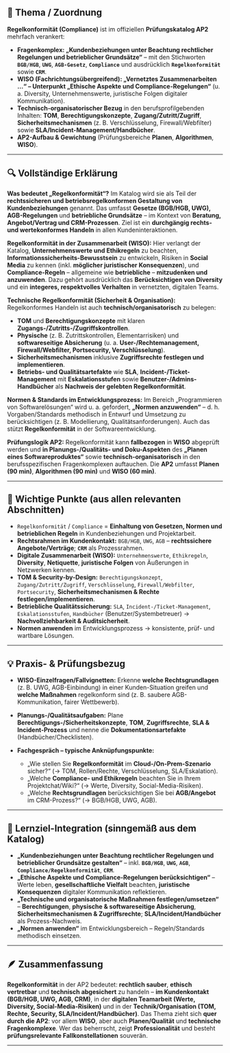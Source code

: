 ## 📘 Thema / Zuordnung

**Regelkonformität (Compliance)** ist im offiziellen **Prüfungskatalog AP2** mehrfach verankert:

* **Fragenkomplex: „Kundenbeziehungen unter Beachtung rechtlicher Regelungen und betrieblicher Grundsätze“** – mit den Stichworten **`BGB/HGB`**, **`UWG`**, **`AGB-Gesetz`**, **`Compliance`** und ausdrücklich **`Regelkonformität`** sowie **`CRM`**. 
* **WISO (Fachrichtungsübergreifend): „Vernetztes Zusammenarbeiten …“ – Unterpunkt „Ethische Aspekte und Compliance-Regelungen“** (u. a. Diversity, Unternehmenswerte, juristische Folgen digitaler Kommunikation). 
* **Technisch-organisatorischer Bezug** in den berufsprofilgebenden Inhalten: **TOM**, **Berechtigungskonzepte**, **Zugang/Zutritt/Zugriff**, **Sicherheitsmechanismen** (z. B. Verschlüsselung, Firewall/Webfilter) sowie **SLA/Incident-Management/Handbücher**. 
* **AP2-Aufbau & Gewichtung** (Prüfungsbereiche **Planen**, **Algorithmen**, **WISO**).

---

## 🔍 Vollständige Erklärung

**Was bedeutet „Regelkonformität“?**
Im Katalog wird sie als Teil der **rechtssicheren und betriebsregelkonformen Gestaltung von Kundenbeziehungen** genannt. Das umfasst **Gesetze (BGB/HGB, UWG), AGB-Regelungen** und **betriebliche Grundsätze** – im Kontext von **Beratung, Angebot/Vertrag und CRM-Prozessen**. Ziel ist ein **durchgängig rechts- und wertekonformes Handeln** in allen Kundeninteraktionen. 

**Regelkonformität in der Zusammenarbeit (WISO):**
Hier verlangt der Katalog, **Unternehmenswerte und Ethikregeln** zu beachten, **Informationssicherheits-Bewusstsein** zu entwickeln, Risiken in **Social Media** zu kennen (inkl. **möglicher juristischer Konsequenzen**), und **Compliance-Regeln** – allgemeine wie **betriebliche** – **mitzudenken und anzuwenden**. Dazu gehört ausdrücklich das **Berücksichtigen von Diversity** und ein **integeres, respektvolles Verhalten** in vernetzten, digitalen Teams. 

**Technische Regelkonformität (Sicherheit & Organisation):**
Regelkonformes Handeln ist auch **technisch/organisatorisch** zu belegen:

* **TOM** und **Berechtigungskonzepte** mit klaren **Zugangs-/Zutritts-/Zugriffskontrollen**.
* **Physische** (z. B. Zutrittskontrollen, Elementarrisiken) und **softwareseitige Absicherung** (u. a. **User-/Rechtemanagement, Firewall/Webfilter, Portsecurity, Verschlüsselung**).
* **Sicherheitsmechanismen** inklusive **Zugriffsrechte festlegen und implementieren**.
* **Betriebs- und Qualitätsartefakte** wie **SLA**, **Incident-/Ticket-Management** mit **Eskalationsstufen** sowie **Benutzer-/Admins-Handbücher** als **Nachweis der gelebten Regelkonformität**. 

**Normen & Standards im Entwicklungsprozess:**
Im Bereich „Programmieren von Softwarelösungen“ wird u. a. gefordert, **„Normen anzuwenden“** – d. h. Vorgaben/Standards methodisch in Entwurf und Umsetzung zu berücksichtigen (z. B. Modellierung, Qualitätsanforderungen). Auch das stützt **Regelkonformität** in der Softwareentwicklung. 

**Prüfungslogik AP2:**
Regelkonformität kann **fallbezogen** in **WISO** abgeprüft werden und **in Planungs-/Qualitäts- und Doku-Aspekten** des **„Planen eines Softwareproduktes“** sowie **technisch-organisatorisch** in den berufsspezifischen Fragenkomplexen auftauchen. Die **AP2** umfasst **Planen (90 min)**, **Algorithmen (90 min)** und **WISO (60 min)**.

---

## 🧩 Wichtige Punkte (aus allen relevanten Abschnitten)

* `Regelkonformität` / `Compliance` = **Einhaltung von Gesetzen, Normen und betrieblichen Regeln** in Kundenbeziehungen und Projektarbeit. 
* **Rechtsrahmen im Kundenkontakt:** `BGB/HGB`, `UWG`, `AGB` – **rechtssichere Angebote/Verträge**; **`CRM`** als Prozessrahmen. 
* **Digitale Zusammenarbeit (WISO):** `Unternehmenswerte`, `Ethikregeln`, **Diversity**, **Netiquette**, **juristische Folgen** von Äußerungen in Netzwerken kennen. 
* **TOM & Security-by-Design:** `Berechtigungskonzept`, `Zugang/Zutritt/Zugriff`, `Verschlüsselung`, `Firewall/Webfilter`, `Portsecurity`, **Sicherheitsmechanismen & Rechte festlegen/implementieren**. 
* **Betriebliche Qualitätssicherung:** `SLA`, `Incident-/Ticket-Management`, `Eskalationsstufen`, `Handbücher` (Benutzer/Systembetreuer) → **Nachvollziehbarkeit & Auditsicherheit**. 
* **Normen anwenden** im Entwicklungsprozess → konsistente, prüf- und wartbare Lösungen. 

---

## 💡 Praxis- & Prüfungsbezug

* **WISO-Einzelfragen/Fallvignetten:** Erkenne **welche Rechtsgrundlagen** (z. B. UWG, AGB-Einbindung) in einer Kunden-Situation greifen und **welche Maßnahmen** regelkonform sind (z. B. saubere AGB-Kommunikation, fairer Wettbewerb). 
* **Planungs-/Qualitätsaufgaben:** Plane **Berechtigungs-/Sicherheitskonzepte**, **TOM**, **Zugriffsrechte**, **SLA & Incident-Prozess** und nenne die **Dokumentationsartefakte** (Handbücher/Checklisten). 
* **Fachgespräch – typische Anknüpfungspunkte:**

  * „Wie stellen Sie **Regelkonformität** im **Cloud-/On-Prem-Szenario** sicher?“ (→ TOM, Rollen/Rechte, Verschlüsselung, SLA/Eskalation). 
  * „Welche **Compliance- und Ethikregeln** beachten Sie in Ihrem Projektchat/Wiki?“ (→ Werte, Diversity, Social-Media-Risiken). 
  * „Welche **Rechtsgrundlagen** berücksichtigen Sie bei **AGB/Angebot** im CRM-Prozess?“ (→ BGB/HGB, UWG, AGB). 

---

## 🧠 Lernziel-Integration (sinngemäß aus dem Katalog)

* **„Kundenbeziehungen unter Beachtung rechtlicher Regelungen und betrieblicher Grundsätze gestalten“** – inkl. **`BGB/HGB`**, **`UWG`**, **`AGB`**, **`Compliance/Regelkonformität`**, **`CRM`**. 
* **„Ethische Aspekte und Compliance-Regelungen berücksichtigen“** – Werte leben, **gesellschaftliche Vielfalt** beachten, **juristische Konsequenzen** digitaler Kommunikation reflektieren. 
* **„Technische und organisatorische Maßnahmen festlegen/umsetzen“** – **Berechtigungen**, **physische & softwareseitige Absicherung**, **Sicherheitsmechanismen & Zugriffsrechte**; **SLA/Incident/Handbücher** als Prozess-Nachweis. 
* **„Normen anwenden“** im Entwicklungsbereich – Regeln/Standards methodisch einsetzen. 

---

## 🪶 Zusammenfassung

**Regelkonformität** in der AP2 bedeutet: **rechtlich sauber**, **ethisch vertretbar** und **technisch abgesichert** zu handeln – **im Kundenkontakt (BGB/HGB, UWG, AGB, CRM)**, in der **digitalen Teamarbeit (Werte, Diversity, Social-Media-Risiken)** und in der **Technik/Organisation (TOM, Rechte, Security, SLA/Incident/Handbücher)**. Das Thema zieht sich **quer durch die AP2**: vor allem **WISO**, aber auch **Planen/Qualität** und **technische Fragenkomplexe**. Wer das beherrscht, zeigt **Professionalität** und besteht **prüfungsrelevante Fallkonstellationen** souverän.

---
